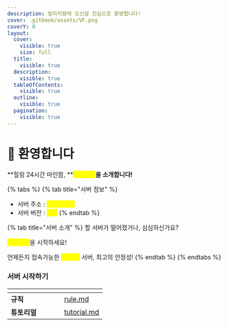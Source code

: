 ```yaml
---
description: 빌리지팜에 오신걸 진심으로 환영합니다!
cover: .gitbook/assets/VF.png
coverY: 0
layout:
  cover:
    visible: true
    size: full
  title:
    visible: true
  description:
    visible: true
  tableOfContents:
    visible: true
  outline:
    visible: true
  pagination:
    visible: true
---
```


# 👋 환영합니다

**힐링 24시간 마인팜, **<mark style="color:yellow;">**빌리지팜**</mark>**을 소개합니다!**

{% tabs %}
{% tab title="서버 정보" %}
* 서버 주소 : <mark style="color:yellow;">villagef.kr</mark>
* 서버 버전 : <mark style="color:yellow;">1.21</mark>
{% endtab %}

{% tab title="서버 소개" %}
할 서버가 떨어졌거나, 심심하신가요?

<mark style="color:yellow;">빌리지팜</mark>을 시작하세요!

언제든지 접속가능한 <mark style="color:yellow;">24시간</mark> 서버, 최고의 안정성!
{% endtab %}
{% endtabs %}

### 서버 시작하기

<table data-view="cards"><thead><tr><th></th><th></th><th data-hidden data-card-cover data-type="files"></th><th data-hidden></th><th data-hidden data-card-target data-type="content-ref"></th></tr></thead><tbody><tr><td><strong>규칙</strong></td><td></td><td></td><td></td><td><a href="welcome/rule.md">rule.md</a></td></tr><tr><td><strong>튜토리얼</strong></td><td></td><td></td><td></td><td><a href="welcome/tutorial.md">tutorial.md</a></td></tr></tbody></table>

